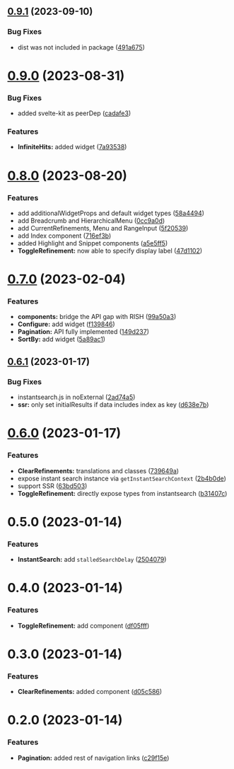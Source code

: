 ## [0.9.1](https://github.com/aymeric-giraudet/svelte-algolia-instantsearch/compare/v0.9.0...v0.9.1) (2023-09-10)


### Bug Fixes

* dist was not included in package ([491a675](https://github.com/aymeric-giraudet/svelte-algolia-instantsearch/commit/491a67532fc18859e086f25b6ca914e4a93fc636))



# [0.9.0](https://github.com/aymeric-giraudet/svelte-algolia-instantsearch/compare/v0.8.0...v0.9.0) (2023-08-31)


### Bug Fixes

* added svelte-kit as peerDep ([cadafe3](https://github.com/aymeric-giraudet/svelte-algolia-instantsearch/commit/cadafe329f97ea58fe4ec38538cb6ab91c1f90c5))


### Features

* **InfiniteHits:** added widget ([7a93538](https://github.com/aymeric-giraudet/svelte-algolia-instantsearch/commit/7a935383a5b1af1200deba01c9eedafcc88c153d))



# [0.8.0](https://github.com/aymeric-giraudet/svelte-algolia-instantsearch/compare/v0.7.0...v0.8.0) (2023-08-20)


### Features

* add additionalWidgetProps and default widget types ([58a4494](https://github.com/aymeric-giraudet/svelte-algolia-instantsearch/commit/58a44948c780f8f955f47f17bb1ec862f0bb6529))
* add Breadcrumb and HierarchicalMenu ([0cc9a0d](https://github.com/aymeric-giraudet/svelte-algolia-instantsearch/commit/0cc9a0da489ec0f68010ba92296c591ce51fe624))
* add CurrentRefinements, Menu and RangeInput ([5f20539](https://github.com/aymeric-giraudet/svelte-algolia-instantsearch/commit/5f2053918d8c3b8c5ab778ab9466f01dfd4b95d3))
* add Index component ([716ef3b](https://github.com/aymeric-giraudet/svelte-algolia-instantsearch/commit/716ef3ba8aa8a2764631481e8a1562948b81d3f7))
* added Highlight and Snippet components ([a5e5ff5](https://github.com/aymeric-giraudet/svelte-algolia-instantsearch/commit/a5e5ff5519840e599a90f7dcfb91f0d7d2490471))
* **ToggleRefinement:** now able to specify display label ([47d1102](https://github.com/aymeric-giraudet/svelte-algolia-instantsearch/commit/47d1102831deac50be6aa81d42198de53e1ffd07))



# [0.7.0](https://github.com/aymeric-giraudet/svelte-algolia-instantsearch/compare/v0.6.1...v0.7.0) (2023-02-04)


### Features

* **components:** bridge the API gap with RISH ([99a50a3](https://github.com/aymeric-giraudet/svelte-algolia-instantsearch/commit/99a50a3b569181a35407e2eb6838ba82133d5944))
* **Configure:** add widget ([f139846](https://github.com/aymeric-giraudet/svelte-algolia-instantsearch/commit/f13984682ceb6bc60ec812d18ff69c820b664553))
* **Pagination:** API fully implemented ([149d237](https://github.com/aymeric-giraudet/svelte-algolia-instantsearch/commit/149d2376e787e11e4196b466fee06549fb8b5047))
* **SortBy:** add widget ([5a89ac1](https://github.com/aymeric-giraudet/svelte-algolia-instantsearch/commit/5a89ac1185b92c6dcccba1262e15ca73a57639f6))



## [0.6.1](https://github.com/aymeric-giraudet/svelte-algolia-instantsearch/compare/v0.6.0...v0.6.1) (2023-01-17)


### Bug Fixes

* instantsearch.js in noExternal ([2ad74a5](https://github.com/aymeric-giraudet/svelte-algolia-instantsearch/commit/2ad74a583bdc95cbb5c51ef8704192e8ebb028ee))
* **ssr:** only set initialResults if data includes index as key ([d638e7b](https://github.com/aymeric-giraudet/svelte-algolia-instantsearch/commit/d638e7bfa54a4abb58dde758f55fab47ba8ca469))



# [0.6.0](https://github.com/aymeric-giraudet/svelte-algolia-instantsearch/compare/v0.5.0...v0.6.0) (2023-01-17)


### Features

* **ClearRefinements:** translations and classes ([739649a](https://github.com/aymeric-giraudet/svelte-algolia-instantsearch/commit/739649ad522ac1ad810ebd9ccfa3b07f20de1275))
* expose instant search instance via `getInstantSearchContext` ([2b4b0de](https://github.com/aymeric-giraudet/svelte-algolia-instantsearch/commit/2b4b0de28b9f1c39d1f064219494e0eb9258035e))
* support SSR ([63bd503](https://github.com/aymeric-giraudet/svelte-algolia-instantsearch/commit/63bd5036f76b1f57a5d5beb69ce931446cda895d))
* **ToggleRefinement:** directly expose types from instantsearch ([b31407c](https://github.com/aymeric-giraudet/svelte-algolia-instantsearch/commit/b31407c62c36c449e425c42930c56c7f38e810d9))



# 0.5.0 (2023-01-14)


### Features

* **InstantSearch:** add `stalledSearchDelay` ([2504079](https://github.com/aymeric-giraudet/svelte-algolia-instantsearch/commit/2504079c1b8dd08802517e3a5b9ec65ed568ec1f))



# 0.4.0 (2023-01-14)


### Features

* **ToggleRefinement:** add component ([df05fff](https://github.com/aymeric-giraudet/svelte-algolia-instantsearch/commit/df05fffe2e0a1b3c7d411f9bbfb9b9268579b78c))



# 0.3.0 (2023-01-14)


### Features

* **ClearRefinements:** added component ([d05c586](https://github.com/aymeric-giraudet/svelte-algolia-instantsearch/commit/d05c586a0e68112a976ab046b05731a2b232b558))



# 0.2.0 (2023-01-14)


### Features

* **Pagination:** added rest of navigation links ([c29f15e](https://github.com/aymeric-giraudet/svelte-algolia-instantsearch/commit/c29f15ea54ca4880feb2b78ab8fd1d9d89eea914))



